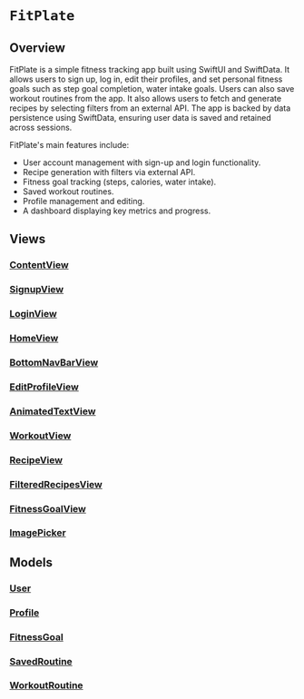 # ``FitPlate``

## Overview

FitPlate is a simple fitness tracking app built using SwiftUI and SwiftData. It allows users to sign up, log in, edit their profiles, and set personal fitness goals such as step goal completion, water intake goals. Users can also save workout routines from the app. It also allows users to fetch and generate recipes by selecting filters from an external API. The app is backed by data persistence using SwiftData, ensuring user data is saved and retained across sessions.

FitPlate's main features include:
- User account management with sign-up and login functionality.
- Recipe generation with filters via external API.
- Fitness goal tracking (steps, calories, water intake).
- Saved workout routines.
- Profile management and editing.
- A dashboard displaying key metrics and progress.

## Views

### [ContentView](FitPlate/View/ContentView.swift)

### [SignupView](FitPlate/View/SignupView.swift)

### [LoginView](FitPlate/View/LoginView.swift)

### [HomeView](FitPlate/View/HomeView.swift)

### [BottomNavBarView](FitPlate/View/BottomNavBarView.swift)

### [EditProfileView](FitPlate/View/EditProfileView.swift)

### [AnimatedTextView](FitPlate/View/AnimatedTextView.swift)

### [WorkoutView](FitPlate/View/WorkoutView.swift)

### [RecipeView](FitPlate/View/RecipeView.swift)

### [FilteredRecipesView](FitPlate/View/FilteredRecipesView.swift)

### [FitnessGoalView](FitPlate/View/FitnessGoalView.swift)

### [ImagePicker](FitPlate/View/Components/ImagePicker.swift)

## Models

### [User](FitPlate/Model/User.swift)

### [Profile](FitPlate/Model/Profile.swift)

### [FitnessGoal](FitPlate/Model/FitnessGoal.swift)

### [SavedRoutine](FitPlate/Model/SavedRoutine.swift)

### [WorkoutRoutine](FitPlate/Model/WorkoutRoutine.swift)
